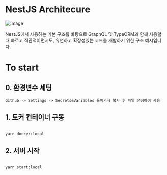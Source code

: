 # NestJS Architecure
![image](https://github.com/thisistaehun/nest-architecture/assets/117618060/4a3c28a2-c96f-40e6-88b7-e5ff6729e37b)

NestJS에서 사용하는 기본 구조를 바탕으로 GraphQL 및 TypeORM과 함께 사용할 때 빠르고 직관적이면서도, 유연하고 확장성있는 코드를 개발하기 위한 구조 예시입니다.

# To start

## 0. 환경변수 세팅

```
Github -> Settings -> Secrets&Variables 들어가서 복사 후 파일 생성하여 사용

```

## 1. 도커 컨테이너 구동

```

yarn docker:local

```

## 2. 서버 시작

```

yarn start:local
```
